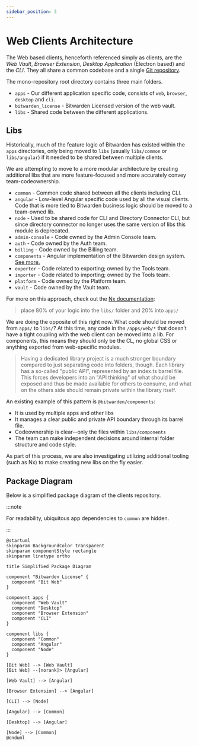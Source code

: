 ```yaml
---
sidebar_position: 3
---
```


# Web Clients Architecture

The Web based clients, henceforth referenced simply as clients, are the _Web Vault_, _Browser
Extension_, _Desktop Application_ (Electron based) and the _CLI_. They all share a common codebase
and a single [Git repository](https://github.com/bitwarden/clients).

The mono-repository root directory contains three main folders.

- `apps` - Our different application specific code, consists of `web`, `browser`, `desktop` and
  `cli`.
- `bitwarden_license` - Bitwarden Licensed version of the web vault.
- `libs` - Shared code between the different applications.

## Libs

Historically, much of the feature logic of Bitwarden has existed within the `apps` directories, only
being moved to `libs` (usually `libs/common` or `libs/angular`) if it needed to be shared between
multiple clients.

We are attempting to move to a more modular architecture by creating additional libs that are more
feature-focused and more accurately convey team-codeownership.

- `common` - Common code shared between all the clients including CLI.
- `angular` - Low-level Angular specific code used by all the visual clients. Code that is more tied
  to Bitwarden business logic should be moved to a team-owned lib.
- `node` - Used to be shared code for CLI and Directory Connector CLI, but since directory connector
  no longer uses the same version of libs this module is deprecated.
- `admin-console` - Code owned by the Admin Console team.
- `auth` - Code owned by the Auth team.
- `billing` - Code owned by the Billing team.
- `components` - Angular implementation of the Bitwarden design system.
  [See more.](https://components.bitwarden.com/)
- `exporter` - Code related to exporting; owned by the Tools team.
- `importer` - Code related to importing; owned by the Tools team.
- `platform` - Code owned by the Platform team.
- `vault` - Code owned by the Vault team.

For more on this approach, check out the
[Nx documentation](https://nx.dev/concepts/more-concepts/applications-and-libraries):

> place 80% of your logic into the `libs/` folder and 20% into `apps/`

We are doing the opposite of this right now. What code should be moved from `apps/` to `libs/`? At
this time, any code in the `/apps/web/*` that doesn't have a tight coupling with the web client can
be moved into a lib. For components, this means they should only be the CL, no global CSS or
anything exported from web-specific modules.

> Having a dedicated library project is a much stronger boundary compared to just separating code
> into folders, though. Each library has a so-called "public API", represented by an index.ts barrel
> file. This forces developers into an "API thinking" of what should be exposed and thus be made
> available for others to consume, and what on the others side should remain private within the
> library itself.

An existing example of this pattern is `@bitwarden/components`:

- It is used by multiple apps and other libs
- It manages a clear public and private API boundary through its barrel file.
- Codeownership is clear--only the files within `libs/components`
- The team can make independent decisions around internal folder structure and code style.

As part of this process, we are also investigating utilizing additional tooling (such as Nx) to make
creating new libs on the fly easier.

## Package Diagram

Below is a simplified package diagram of the clients repository.

:::note

For readability, ubiquitous app dependencies to `common` are hidden.

:::

```kroki type=plantuml
@startuml
skinparam BackgroundColor transparent
skinparam componentStyle rectangle
skinparam linetype ortho

title Simplified Package Diagram

component "Bitwarden License" {
  component "Bit Web"
}

component apps {
  component "Web Vault"
  component "Desktop"
  component "Browser Extension"
  component "CLI"
}

component libs {
  component "Common"
  component "Angular"
  component "Node"
}

[Bit Web] --> [Web Vault]
[Bit Web] --[norank]> [Angular]

[Web Vault] --> [Angular]

[Browser Extension] --> [Angular]

[CLI] --> [Node]

[Angular] --> [Common]

[Desktop] --> [Angular]

[Node] --> [Common]
@enduml
```
